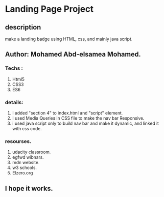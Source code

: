 # Landing Page Project

## description

make a landing badge using HTML, css, and mainly java script.

## Author: Mohamed Abd-elsamea Mohamed.

### Techs :

1. Html5
2. CSS3
3. ES6

### details:

1. I added "section 4" to index.html and "script" element.
2. I used Media Queries in CSS file to make the nav bar Responsive.
3. i used java script only to build nav bar and make it dynamic, and linked it with css code.

### resourses.

1. udacity classroom.
2. egfwd wibnars.
3. mdn website.
4. w3 schools.
5. Elzero.org

## I hope it works.
